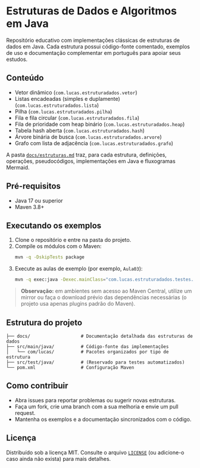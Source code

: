 # Estruturas de Dados e Algoritmos em Java

Repositório educativo com implementações clássicas de estruturas de dados em Java. Cada estrutura possui código-fonte comentado, exemplos de uso e documentação complementar em português para apoiar seus estudos.

## Conteúdo

- Vetor dinâmico (`com.lucas.estruturadados.vetor`)
- Listas encadeadas (simples e duplamente) (`com.lucas.estruturadados.lista`)
- Pilha (`com.lucas.estruturadados.pilha`)
- Fila e fila circular (`com.lucas.estruturadados.fila`)
- Fila de prioridade com heap binário (`com.lucas.estruturadados.heap`)
- Tabela hash aberta (`com.lucas.estruturadados.hash`)
- Árvore binária de busca (`com.lucas.estruturadados.arvore`)
- Grafo com lista de adjacência (`com.lucas.estruturadados.grafo`)

A pasta [`docs/estruturas.md`](docs/estruturas.md) traz, para cada estrutura, definições, operações, pseudocódigos, implementações em Java e fluxogramas Mermaid.

## Pré-requisitos

- Java 17 ou superior
- Maven 3.8+

## Executando os exemplos

1. Clone o repositório e entre na pasta do projeto.
2. Compile os módulos com o Maven:
   ```bash
   mvn -q -DskipTests package
   ```
3. Execute as aulas de exemplo (por exemplo, `Aula03`):
   ```bash
   mvn -q exec:java -Dexec.mainClass="com.lucas.estruturadados.testes.Aula03"
   ```

> **Observação:** em ambientes sem acesso ao Maven Central, utilize um mirror ou faça o download prévio das dependências necessárias (o projeto usa apenas plugins padrão do Maven).

## Estrutura do projeto

```
├── docs/                   # Documentação detalhada das estruturas de dados
├── src/main/java/          # Código-fonte das implementações
│   └── com/lucas/          # Pacotes organizados por tipo de estrutura
├── src/test/java/          # (Reservado para testes automatizados)
└── pom.xml                 # Configuração Maven
```

## Como contribuir

- Abra issues para reportar problemas ou sugerir novas estruturas.
- Faça um fork, crie uma branch com a sua melhoria e envie um pull request.
- Mantenha os exemplos e a documentação sincronizados com o código.

## Licença

Distribuído sob a licença MIT. Consulte o arquivo [`LICENSE`](LICENSE) (ou adicione-o caso ainda não exista) para mais detalhes.
